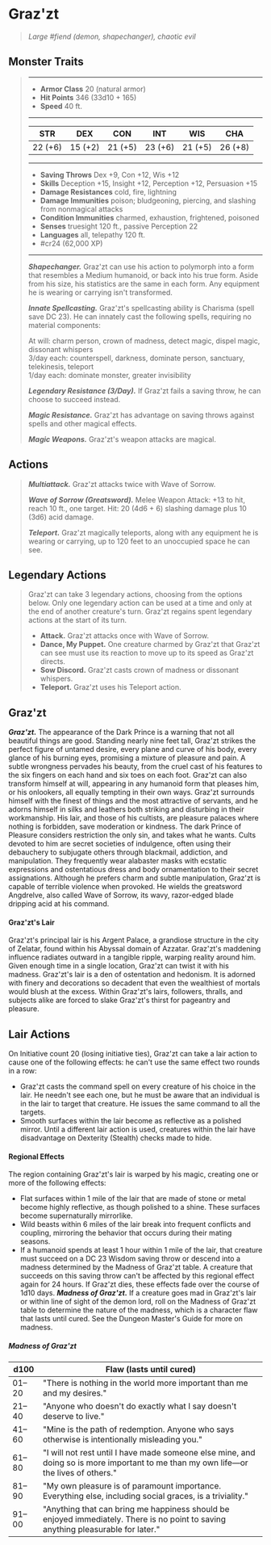 # Graz'zt
>*Large #fiend (demon, shapechanger), chaotic evil*
## Monster Traits
>___
>- **Armor Class** 20 (natural armor)
>- **Hit Points** 346 (33d10 + 165)
>- **Speed** 40 ft.
>___
>|STR|DEX|CON|INT|WIS|CHA|
>|:---:|:---:|:---:|:---:|:---:|:---:|
>|22 (+6)|15 (+2)|21 (+5)|23 (+6)|21 (+5)|26 (+8)|
>___
>- **Saving Throws** Dex +9, Con +12, Wis +12
>- **Skills** Deception +15, Insight +12, Perception +12, Persuasion +15
>- **Damage Resistances** cold, fire, lightning
>- **Damage Immunities** poison; bludgeoning, piercing, and slashing from nonmagical attacks
>- **Condition Immunities** charmed, exhaustion, frightened, poisoned
>- **Senses** truesight 120 ft., passive Perception 22
>- **Languages** all, telepathy 120 ft.
>- #cr24 (62,000 XP)
>___
>***Shapechanger.*** Graz'zt can use his action to polymorph into a form that resembles a Medium humanoid, or back into his true form. Aside from his size, his statistics are the same in each form. Any equipment he is wearing or carrying isn't transformed.  
>
>***Innate Spellcasting.*** Graz'zt's spellcasting ability is Charisma (spell save DC 23). He can innately cast the following spells, requiring no material components:  
>
>At will: charm person, crown of madness, detect magic, dispel magic, dissonant whispers  
>3/day each: counterspell, darkness, dominate person, sanctuary, telekinesis, teleport  
>1/day each: dominate monster, greater invisibility  
>
>
>***Legendary Resistance (3/Day).*** If Graz'zt fails a saving throw, he can choose to succeed instead.  
>
>***Magic Resistance.*** Graz'zt has advantage on saving throws against spells and other magical effects.  
>
>***Magic Weapons.*** Graz'zt's weapon attacks are magical.  
>
## Actions
>***Multiattack.*** Graz'zt attacks twice with Wave of Sorrow.  
>
>***Wave of Sorrow (Greatsword).*** Melee Weapon Attack: +13 to hit, reach 10 ft., one target. Hit: 20 (4d6 + 6) slashing damage plus 10 (3d6) acid damage.  
>
>***Teleport.*** Graz'zt magically teleports, along with any equipment he is wearing or carrying, up to 120 feet to an unoccupied space he can see.  
>
## Legendary Actions
>Graz'zt can take 3 legendary actions, choosing from the options below. Only one legendary action can be used at a time and only at the end of another creature's turn. Graz'zt regains spent legendary actions at the start of its turn.
>
>- **Attack.** Graz'zt attacks once with Wave of Sorrow.
>- **Dance, My Puppet.** One creature charmed by Graz'zt that Graz'zt can see must use its reaction to move up to its speed as Graz'zt directs.
>- **Sow Discord.** Graz'zt casts crown of madness or dissonant whispers.
>- **Teleport.** Graz'zt uses his Teleport action.
## Graz'zt
***Graz'zt.*** The appearance of the Dark Prince is a warning that not all beautiful things are good. Standing nearly nine feet tall, Graz'zt strikes the perfect figure of untamed desire, every plane and curve of his body, every glance of his burning eyes, promising a mixture of pleasure and pain. A subtle wrongness pervades his beauty, from the cruel cast of his features to the six fingers on each hand and six toes on each foot. Graz'zt can also transform himself at will, appearing in any humanoid form that pleases him, or his onlookers, all equally tempting in their own ways.
Graz'zt surrounds himself with the finest of things and the most attractive of servants, and he adorns himself in silks and leathers both striking and disturbing in their workmanship. His lair, and those of his cultists, are pleasure palaces where nothing is forbidden, save moderation or kindness.
The dark Prince of Pleasure considers restriction the only sin, and takes what he wants. Cults devoted to him are secret societies of indulgence, often using their debauchery to subjugate others through blackmail, addiction, and manipulation. They frequently wear alabaster masks with ecstatic expressions and ostentatious dress and body ornamentation to their secret assignations.
Although he prefers charm and subtle manipulation, Graz'zt is capable of terrible violence when provoked. He wields the greatsword Angdrelve, also called Wave of Sorrow, its wavy, razor-edged blade dripping acid at his command.
#### Graz'zt's Lair
Graz'zt's principal lair is his Argent Palace, a grandiose structure in the city of Zelatar, found within his Abyssal domain of Azzatar. Graz'zt's maddening influence radiates outward in a tangible ripple, warping reality around him. Given enough time in a single location, Graz'zt can twist it with his madness. Graz'zt's lair is a den of ostentation and hedonism. It is adorned with finery and decorations so decadent that even the wealthiest of mortals would blush at the excess. Within Graz'zt's lairs, followers, thralls, and subjects alike are forced to slake Graz'zt's thirst for pageantry and pleasure.
## Lair Actions
On Initiative count 20 (losing initiative ties), Graz'zt can take a lair action to cause one of the following effects: he can't use the same effect two rounds in a row:
- Graz'zt casts the command spell on every creature of his choice in the lair. He needn't see each one, but he must be aware that an individual is in the lair to target that creature. He issues the same command to all the targets.
- Smooth surfaces within the lair become as reflective as a polished mirror. Until a different lair action is used, creatures within the lair have disadvantage on Dexterity (Stealth) checks made to hide.
#### Regional Effects
The region containing Graz'zt's lair is warped by his magic, creating one or more of the following effects:
- Flat surfaces within 1 mile of the lair that are made of stone or metal become highly reflective, as though polished to a shine. These surfaces become supernaturally mirrorlike.
- Wild beasts within 6 miles of the lair break into frequent conflicts and coupling, mirroring the behavior that occurs during their mating seasons.
- If a humanoid spends at least 1 hour within 1 mile of the lair, that creature must succeed on a DC 23 Wisdom saving throw or descend into a madness determined by the Madness of Graz'zt table. A creature that succeeds on this saving throw can't be affected by this regional effect again for 24 hours.
If Graz'zt dies, these effects fade over the course of 1d10 days.
***Madness of Graz'zt.*** If a creature goes mad in Graz'zt's lair or within line of sight of the demon lord, roll on the Madness of Graz'zt table to determine the nature of the madness, which is a character flaw that lasts until cured. See the Dungeon Master's Guide for more on madness.
##### Madness of Graz'zt
| d100 | Flaw (lasts until cured) |
|---|---|
| 01–20 | "There is nothing in the world more important than me and my desires." |
| 21–40 | "Anyone who doesn't do exactly what I say doesn't deserve to live." |
| 41–60 | "Mine is the path of redemption. Anyone who says otherwise is intentionally misleading you." |
| 61–80 | "I will not rest until I have made someone else mine, and doing so is more important to me than my own life—or the lives of others." |
| 81–90 | "My own pleasure is of paramount importance. Everything else, including social graces, is a triviality." |
| 91–00 | "Anything that can bring me happiness should be enjoyed immediately. There is no point to saving anything pleasurable for later." |